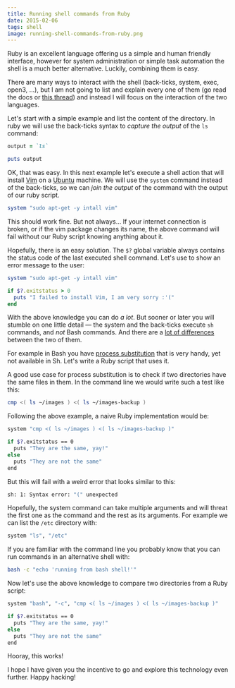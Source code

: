 ```yaml
---
title: Running shell commands from Ruby
date: 2015-02-06
tags: shell
image: running-shell-commands-from-ruby.png
---
```


Ruby is an excellent language offering us a simple and human friendly
interface, however for system administration or simple task automation the
shell is a much better alternative. Luckily, combining them is easy. 

There are many ways to interact with the shell (back-ticks, system, exec,
open3, ...), but I am not going to list and explain every one of them (go read
the docs or [this thread](http://stackoverflow.com/a/2400/364938)) and instead
I will focus on the interaction of the two languages.

Let's start with a simple example and list the content of the directory. In
ruby we will use the back-ticks syntax to _capture the output_ of the `ls`
command:

``` ruby
output = `ls`

puts output
```

OK, that was easy. In this next example let's execute a shell action that will
install [Vim](http://www.vim.org/) on a [Ubuntu](http://www.ubuntu.com/)
machine. We will use the `system` command instead of the back-ticks, so we can
_join the output_ of the command with the output of our ruby script.

``` ruby
system "sudo apt-get -y intall vim"
```

This should work fine. But not always...  If your internet connection is
broken, or if the vim package changes its name, the above command will fail
without our Ruby script knowing anything about it.

Hopefully, there is an easy solution. The `$?` global variable always contains
the status code of the last executed shell command. Let's use to show an error
message to the user:

``` ruby
system "sudo apt-get -y intall vim"

if $?.exitstatus > 0
  puts "I failed to install Vim, I am very sorry :'(" 
end
```

With the above knowledge you can do *a lot*. But sooner or later you will
stumble on one little detail &mdash; the system and the back-ticks execute 
`sh` commands, and *not* Bash commands. And there are a 
[lot of differences](http://www.gnu.org/software/bash/manual/html_node/Major-Differences-From-The-Bourne-Shell.html)
between the two of them.

For example in Bash you have [process
substitution](http://en.wikipedia.org/wiki/Process_substitution) that is very
handy, yet not available in Sh. Let's write a Ruby script that uses it.

A good use case for process substitution is to check if two directories have
the same files in them. In the command line we would write such a test like
this:

``` bash
cmp <( ls ~/images ) <( ls ~/images-backup )
```

Following the above example, a naive Ruby implementation would be:

``` sh
system "cmp <( ls ~/images ) <( ls ~/images-backup )"

if $?.exitstatus == 0
  puts "They are the same, yay!"
else
  puts "They are not the same"
end
```

But this will fail with a weird error that looks similar to this:

``` sh
sh: 1: Syntax error: "(" unexpected
```

Hopefully, the system command can take multiple arguments and will threat the
first one as the command and the rest as its arguments. For example we can list
the `/etc` directory with:

``` sh
system "ls", "/etc"
```

If you are familiar with the command line you probably know that you can run
commands in an alternative shell with:

``` sh
bash -c "echo 'running from bash shell!'"
```

Now let's use the above knowledge to compare two directories from a Ruby
script:

``` sh
system "bash", "-c", "cmp <( ls ~/images ) <( ls ~/images-backup )"

if $?.exitstatus == 0
  puts "They are the same, yay!"
else
  puts "They are not the same"
end
```

Hooray, this works!

I hope I have given you the incentive to go and explore this technology even
further. Happy hacking!
